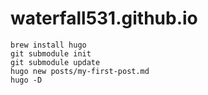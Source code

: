 # waterfall531.github.io

```
brew install hugo
git submodule init
git submodule update
hugo new posts/my-first-post.md
hugo -D
```
